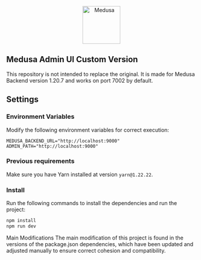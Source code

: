<p align="center">
  <a href="https://www.medusajs.com">
    <img alt="Medusa" src="https://user-images.githubusercontent.com/7554214/153162406-bf8fd16f-aa98-4604-b87b-e13ab4baf604.png" width="100" />
  </a>
</p>

## Medusa Admin UI Custom Version

This repository is not intended to replace the original. It is made for Medusa Backend version 1.20.7 and works on port 7002 by default.

## Settings

### Environment Variables

Modify the following environment variables for correct execution:

```
MEDUSA_BACKEND_URL="http://localhost:9000"
ADMIN_PATH="http://localhost:9000"
```

### Previous requirements

Make sure you have Yarn installed at version `yarn@1.22.22`.

### Install

Run the following commands to install the dependencies and run the project:

```sh
npm install
npm run dev
```

Main Modifications
The main modification of this project is found in the versions of the package.json dependencies, which have been updated and adjusted manually to ensure correct cohesion and compatibility.

